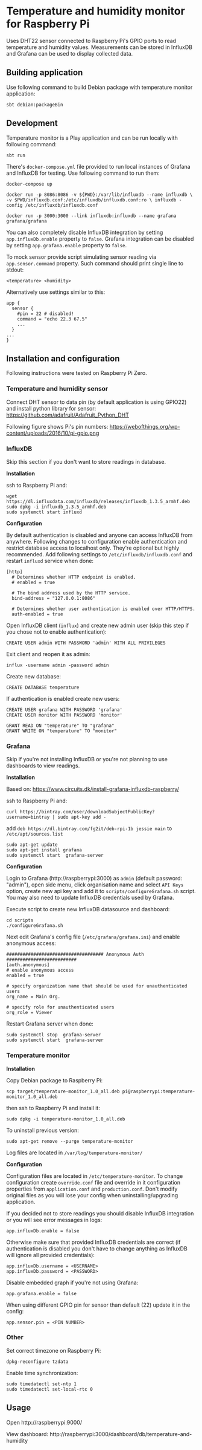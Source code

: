 # Temperature and humidity monitor for Raspberry Pi

Uses DHT22 sensor connected to Raspberry Pi's GPIO ports to read temperature and humidity values.
Measurements can be stored in InfluxDB and Grafana can be used to display collected data.

## Building application

Use following command to build Debian package with temperature monitor application:

`sbt debian:packageBin`

## Development

Temperature monitor is a Play application and can be run locally with following command:

`sbt run`

There's `docker-compose.yml` file provided to run local instances of Grafana and InfluxDB for testing.
Use following command to run them:

`docker-compose up`

`docker run -p 8086:8086 -v ${PWD}:/var/lib/influxdb --name influxdb \
 -v $PWD/influxdb.conf:/etc/influxdb/influxdb.conf:ro \
      influxdb -config /etc/influxdb/influxdb.conf`

`docker run -p 3000:3000 --link influxdb:influxdb --name grafana grafana/grafana ` 

You can also completely disable InfluxDB integration by setting `app.influxDb.enable` property to `false`.
Grafana integration can be disabled by setting `app.grafana.enable` property to `false`.

To mock sensor provide script simulating sensor reading via `app.sensor.command` property. Such command should print
single line to stdout:

`<temperature> <humidity>`
 
Alternatively use settings similar to this:

```
app {
  sensor {
    #pin = 22 # disabled!
    command = "echo 22.3 67.5"
    ...
  }
...
}
```

## Installation and configuration

Following instructions were tested on Raspberry Pi Zero.

### Temperature and humidity sensor

Connect DHT sensor to data pin (by default application is using GPIO22) and install python library for sensor:
https://github.com/adafruit/Adafruit_Python_DHT

Following figure shows Pi's pin numbers: https://webofthings.org/wp-content/uploads/2016/10/pi-gpio.png

### InfluxDB

Skip this section if you don't want to store readings in database. 

**Installation**

ssh to Raspberry Pi and:

```
wget https://dl.influxdata.com/influxdb/releases/influxdb_1.3.5_armhf.deb
sudo dpkg -i influxdb_1.3.5_armhf.deb
sudo systemctl start influxd
```

**Configuration**

By default authentication is disabled and anyone can access InfluxDB from anywhere. Following changes to configuration
enable authentication and restrict database access to localhost only. They're optional but highly recommended.
Add following settings to `/etc/influxdb/influxdb.conf` and restart `influxd` service when done:

```
[http]
  # Determines whether HTTP endpoint is enabled.
  # enabled = true

  # The bind address used by the HTTP service.
  bind-address = "127.0.0.1:8086"

  # Determines whether user authentication is enabled over HTTP/HTTPS.
  auth-enabled = true
```

Open InfluxDB client (`influx`) and create new admin user (skip this step if you chose not to enable authentication):

`CREATE USER admin WITH PASSWORD 'admin' WITH ALL PRIVILEGES`

Exit client and reopen it as admin:

`influx -username admin -password admin`

Create new database:

`CREATE DATABASE temperature`

If authentication is enabled create new users:

```
CREATE USER grafana WITH PASSWORD 'grafana'
CREATE USER monitor WITH PASSWORD 'monitor'

GRANT READ ON "temperature" TO "grafana"
GRANT WRITE ON "temperature" TO "monitor"
```

### Grafana

Skip if you're not installing InfluxDB or you're not planning to use dashboards to view readings.

**Installation**

Based on: https://www.circuits.dk/install-grafana-influxdb-raspberry/

ssh to Raspberry Pi and:

`curl https://bintray.com/user/downloadSubjectPublicKey?username=bintray | sudo apt-key add -`

add `deb https://dl.bintray.com/fg2it/deb-rpi-1b jessie main` to `/etc/apt/sources.list`

```
sudo apt-get update
sudo apt-get install grafana
sudo systemctl start  grafana-server
```

**Configuration**

Login to Grafana (http://raspberrypi:3000) as `admin` (default password: "admin"), open side menu, click organisation
name and select `API Keys` option, create new api key and add it to `scripts/configureGrafana.sh` script.
You may also need to update InfluxDB credentials used by Grafana.

Execute script to create new InfluxDB datasource and dashboard:

```
cd scripts
./configureGrafana.sh
```

Next edit Grafana's config file (`/etc/grafana/grafana.ini`) and enable anonymous access:

```
#################################### Anonymous Auth ##########################
[auth.anonymous]
# enable anonymous access
enabled = true

# specify organization name that should be used for unauthenticated users
org_name = Main Org.

# specify role for unauthenticated users
org_role = Viewer
```

Restart Grafana server when done:

```
sudo systemctl stop  grafana-server
sudo systemctl start  grafana-server
```

### Temperature monitor

**Installation**

Copy Debian package to Raspberry Pi:

`scp target/temperature-monitor_1.0_all.deb pi@raspberrypi:temperature-monitor_1.0_all.deb`

then ssh to Raspberry Pi and install it:

`sudo dpkg -i temperature-monitor_1.0_all.deb`

To uninstall previous version:

`sudo apt-get remove --purge temperature-monitor`

Log files are located in `/var/log/temperature-monitor/`

**Configuration**

Configuration files are located in `/etc/temperature-monitor`. To change configuration create `override.conf` file and
override in it configuration properties from `application.conf` and `production.conf`. Don't modify original files as
you will lose your config when uninstalling/upgrading application.

If you decided not to store readings you should disable InfluxDB integration or you will see error messages in logs:

```
app.influxDb.enable = false
```

Otherwise make sure that provided InfluxDB credentials are correct (if authentication is disabled you don't have to
change anything as InfluxDB will ignore all provided credentials):

```
app.influxDb.username = <USERNAME>
app.influxDb.password = <PASSWORD>
```

Disable embedded graph if you're not using Grafana:

```
app.grafana.enable = false
```

When using different GPIO pin for sensor than default (22) update it in the config:

```
app.sensor.pin = <PIN NUMBER>
```

### Other

Set correct timezone on Raspberry Pi:

`dpkg-reconfigure tzdata`

Enable time synchronization:

```
sudo timedatectl set-ntp 1
sudo timedatectl set-local-rtc 0
```

## Usage

Open http://raspberrypi:9000/

View dashboard: http://raspberrypi:3000/dashboard/db/temperature-and-humidity
